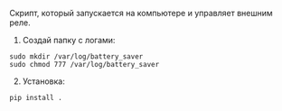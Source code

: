 Скрипт, который запускается на компьютере и управляет внешним реле.

1. Создай папку с логами:
```
sudo mkdir /var/log/battery_saver
sudo chmod 777 /var/log/battery_saver
```

2. Установка:
```
pip install .
```